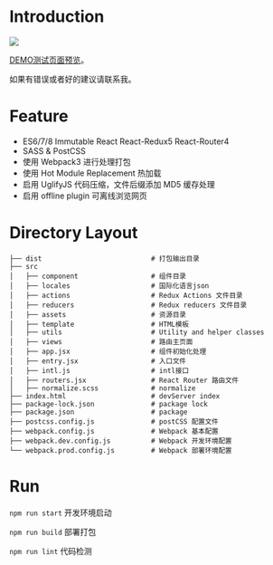 # Introduction

![](https://i.loli.net/2017/08/19/5997220b136c7.png)

[DEMO测试页面预览](https://sakuyakun.github.io/Yorha-Boilerplate/)。

如果有错误或者好的建议请联系我。

# Feature
- ES6/7/8 Immutable React React-Redux5 React-Router4
- SASS & PostCSS
- 使用 Webpack3 进行处理打包
- 使用 Hot Module Replacement 热加载
- 启用 UglifyJS 代码压缩，文件后缀添加 MD5 缓存处理
- 启用 offline plugin 可离线浏览网页

# Directory Layout
```
├── dist                           # 打包输出目录
├── src
│   ├── component                  # 组件目录
│   ├── locales                    # 国际化语言json
│   ├── actions                    # Redux Actions 文件目录
│   ├── reducers                   # Redux reducers 文件目录
│   ├── assets                     # 资源目录
│   ├── template                   # HTML模板
│   ├── utils                      # Utility and helper classes
│   ├── views                      # 路由主页面
│   ├── app.jsx                    # 组件初始化处理
│   ├── entry.jsx                  # 入口文件
│   ├── intl.js                    # intl接口
│   ├── routers.jsx                # React Router 路由文件
│   ├── normalize.scss             # normalize
├── index.html                     # devServer index
├── package-lock.json              # package lock
├── package.json                   # package
├── postcss.config.js              # postCSS 配置文件
├── webpack.config.js              # Webpack 基本配置
├── webpack.dev.config.js          # Webpack 开发环境配置
└── webpack.prod.config.js         # Webpack 部署环境配置
```

# Run
`npm run start` 开发环境启动

`npm run build` 部署打包

`npm run lint` 代码检测
